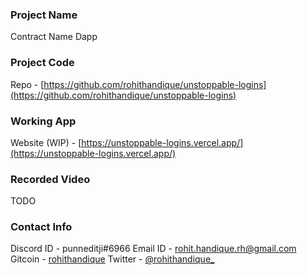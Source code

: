 ### Project Name
Contract Name Dapp

### Project Code
Repo - [https://github.com/rohithandique/unstoppable-logins](https://github.com/rohithandique/unstoppable-logins)

### Working App
Website (WIP) - [https://unstoppable-logins.vercel.app/](https://unstoppable-logins.vercel.app/)

### Recorded Video
TODO

### Contact Info
Discord ID - punneditji#6966
Email ID - [rohit.handique.rh@gmail.com](mailto:rohit.handique.rh@gmail.com)
Gitcoin - [rohithandique](https://gitcoin.co/rohithandique)
Twitter - [@rohithandique_](https://twitter.com/rohithandique_)


